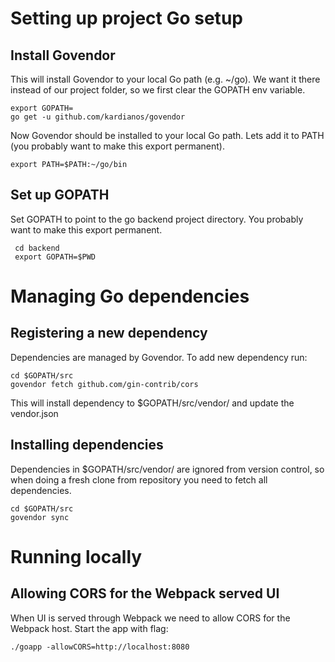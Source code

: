 # Setting up project Go setup

## Install Govendor
This will install Govendor to your local Go path (e.g. ~/go). 
We want it there instead of our project folder, so we first clear the 
GOPATH env variable.
```
export GOPATH=
go get -u github.com/kardianos/govendor
```

Now Govendor should be installed to your local Go path. Lets add it to 
PATH (you probably want to make this export permanent).
```
export PATH=$PATH:~/go/bin
```

## Set up GOPATH
Set GOPATH to point to the go backend project directory. You probably 
want to make this export permanent.

```
 cd backend
 export GOPATH=$PWD
```


# Managing Go dependencies

## Registering a new dependency
Dependencies are managed by Govendor. To add new dependency run:
```
cd $GOPATH/src
govendor fetch github.com/gin-contrib/cors
```
This will install dependency to $GOPATH/src/vendor/ and update the vendor.json

## Installing dependencies
Dependencies in $GOPATH/src/vendor/ are ignored from version control, so
when doing a fresh clone from repository you need to fetch all dependencies.
```
cd $GOPATH/src
govendor sync
``` 

# Running locally
## Allowing CORS for the Webpack served UI
When UI is served through Webpack we need to allow CORS for the
Webpack host. Start the app with flag:
```
./goapp -allowCORS=http://localhost:8080
```

